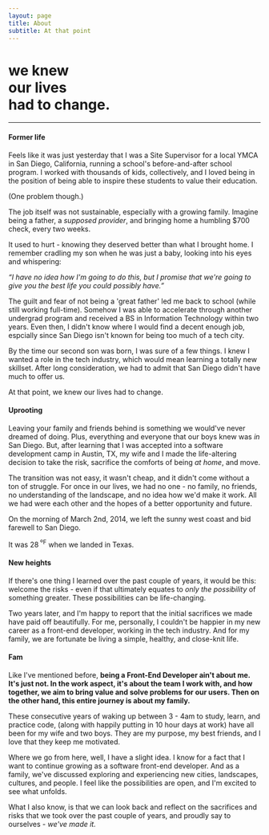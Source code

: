 ```yaml
---
layout: page
title: About
subtitle: At that point
---
```

<h1 class="home--subtitle text--bold">we knew<br>our lives<br> had to change.</h1>
<hr class="divider--gray">

#### Former life

Feels like it was just yesterday that I was a Site Supervisor for a local YMCA in San Diego, California, running a school's before-and-after school program. I worked with thousands of kids, collectively, and I loved being in the position of being able to inspire these students to value their education.

(One problem though.)

The job itself was not sustainable, especially with a growing family. Imagine being a father, a _supposed provider_, and bringing home a humbling $700 check, every two weeks.

It used to hurt - knowing they deserved better than what I brought home. I remember cradling my son when he was just a baby, looking into his eyes and whispering:

_<span class="accent--cool">“</span>I have no idea how I'm going to do this, but I promise that we're going to give you the best life you could possibly have.<span class="accent--cool">”</span>_

The guilt and fear of not being a 'great father' led me back to school (while still working full-time). Somehow I was able to accelerate through another undergrad program and received a BS in Information Technology within two years. Even then, I didn't know where I would find a decent enough job, espcially since San Diego isn't known for being too much of a tech city.

By the time our second son was born, I was sure of a few things. I knew I wanted a role in the tech industry, which would mean learning a totally new skillset. After long consideration, we had to admit that San Diego didn't have much to offer us.

At that point, we knew our lives had to change.

<!-- <img class="img--FULL" src="assets/fam-collage-1.png" alt="The first years of familyhood">
<figcaption>The first years of familyhood</figcaption> -->

#### Uprooting

Leaving your family and friends behind is something we would've never dreamed of doing. Plus, everything and everyone that our boys knew was _in_ San Diego. But, after learning that I was accepted into a software development camp in Austin, TX, my wife and I made the life-altering decision to take the risk, sacrifice the comforts of being _at home_, and move.

The transition was not easy, it wasn't cheap, and it didn't come without a ton of struggle. For once in our lives, we had no one - no family, no friends, no understanding of the landscape, and no idea how we'd make it work. All we had were each other and the hopes of a better opportunity and future. 

On the morning of March 2nd, 2014, we left the sunny west coast and bid farewell to San Diego.

It was 28<sup> ºF</sup> when we landed in Texas.

<!-- <img class="img--FULL" src="assets/fam-collage-2.png" alt="Relocating to Austin">
<figcaption>Relocating to Austin</figcaption> -->

#### New heights

If there's one thing I learned over the past couple of years, it would be this: welcome the risks - even if that ultimately equates to _only the possibility_ of something greater. These possibilities can be life-changing.

Two years later, and I'm happy to report that the initial sacrifices we made have paid off beautifully. For me, personally, I couldn't be happier in my new career as a front-end developer, working in the tech industry. And for my family, we are fortunate be living a simple, healthy, and close-knit life.

<!-- <img class="img--FULL" src="assets/fam-collage-3.png" alt="">
<figcaption>Life has been blessed, to say the least</figcaption> -->

#### Fam

Like I've mentioned before, **being a Front-End Developer ain't about me. It's just not. In the work aspect, it's about the team I work with, and how together, we aim to bring value and solve problems for our users.  Then on the other hand, this entire journey is about my family.**

These consecutive years of waking up between 3 - 4am to study, learn, and practice code, (along with happily putting in 10 hour days at work) have all been for my wife and two boys. They are my purpose, my best friends, and I love that they keep me motivated.

Where we go from here, well, I have a slight idea. I know for a fact that I want to continue growing as a software front-end developer. And as a family, we've discussed exploring and experiencing new cities, landscapes, cultures, and people. I feel like the possibilities are open, and I'm excited to see what unfolds.

What I also know, is that we can look back and reflect on the sacrifices and risks that we took over the past couple of years, and proudly say to ourselves -  *we've made it.*
